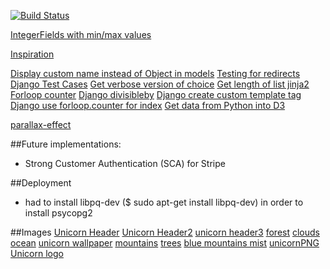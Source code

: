 [![Build Status](https://travis-ci.org/Daanivd/msp4-unicornattractor.svg?branch=master)](https://travis-ci.org/Daanivd/msp4-unicornattractor)


[IntegerFields with min/max values](https://stackoverflow.com/questions/849142/how-to-limit-the-maximum-value-of-a-numeric-field-in-a-django-model)

[Inspiration](https://rick-will-fix-it.herokuapp.com/features/feature_list/)

[Display custom name instead of Object in models](https://stackoverflow.com/questions/33784129/django-display-model-object-in-the-admin-page-instead-of-object-title/33784238)
[Testing for redirects](https://stackoverflow.com/questions/21215035/django-test-always-returning-301)
[Django Test Cases](https://micropyramid.com/blog/django-unit-test-cases-with-forms-and-views/)
[Get verbose version of choice](https://stackoverflow.com/questions/1105638/django-templates-verbose-version-of-a-choice)
[Get length of list jinja2](https://stackoverflow.com/questions/1465249/get-lengths-of-a-list-in-a-jinja2-template)
[Forloop counter](https://stackoverflow.com/questions/12145434/how-to-output-loop-counter-in-python-jinja-template)
[Django divisibleby](https://stackoverflow.com/questions/36185303/how-to-check-whether-a-number-is-divisible-by-another-in-jinja-template-django?rq=1)
[Django create custom template tag](https://www.codementor.io/hiteshgarg14/creating-custom-template-tags-in-django-application-58wvmqm5f)
[Django use forloop.counter for index](https://stackoverflow.com/questions/4731572/django-counter-in-loop-to-index-list)
[Get data from Python into D3](https://github.com/fgmacedo/django-d3-example/blob/master/play/templates/graph/graph.html)


[parallax-effect](https://www.haleyschafer.com/)

##Future implementations:
- Strong Customer Authentication (SCA) for Stripe

##Deployment
- had to install libpq-dev ($ sudo apt-get install libpq-dev) in order to install psycopg2


##Images
[Unicorn Header](http://www.jewishworldreview.com/cols/pruden030119.php3)
[Unicorn Header2](https://www.sealpress.com/titles/mia-michaels/a-unicorn-in-a-world-of-donkeys/9781580057721/)
[unicorn header3](https://medium.com/@UnicornAgency/majestic-mondays-feb-5th-2018-e8553b8aba84)
[forest](https://www.wallpapermaiden.com/wallpaper/25451/forest-trees-mist-sunlight/download/1920x1080)
[clouds](https://www.psephizo.com/revelation/when-is-god-coming-on-the-clouds/)
[ocean](http://www.chefsforoceans.com/)
[unicorn wallpaper](https://www.amazon.co.uk/Rainbow-Unicorn-Wallpaper-Multicoloured-Feature/dp/B076JG8BDL)
[mountains](https://www.theuiaa.org/uiaa/join-the-uiaa-respect-the-mountains-movement/)
[trees](https://ecobnb.com/blog/trees/)
[blue mountains mist](https://wallpaperclicker.com/image/Blue-Mountains-Mist-HD-Wallpaper/15347665/)
[unicornPNG](https://www.pinclipart.com/downpngs/ThJbJ_image-royalty-free-baby-unicorn-clipart-baby-unicorn/)
[Unicorn logo](https://pngtree.com/so/unicorn)